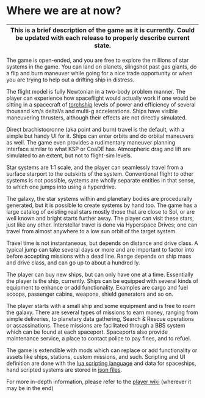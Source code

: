 # Where we are at now?

| This is a brief description of the game as it is currently. Could be updated with each release to properly describe current state. |
| ------------------------------------------------------------ |

The game is open-ended, and you are free to explore the millions of star systems in the game. You can land on planets, slingshot past gas giants, do a flip and burn maneuver while going for a nice trade opportunity or when you are trying to help out a drifting ship in distress. 

The flight model is fully Newtonian in a two-body problem manner. The player can experience how spaceflight would actually work if one would be sitting in a spacecraft of [torchship](http://projectrho.com/public_html/rocket/torchships.php) levels of power and efficiency of several thousand km/s deltaVs and multi-g accelerations. Ships have visible maneuvering thrusters, although their effects are not directly simulated. 

Direct brachistocronne (aka point and burn) travel is the default, with a simple but handy UI for it. Ships can enter orbits and do orbital maneuvers as well. The game even provides a rudimentary maneuver planning interface similar to what KSP or CoaDE has. Atmospheric drag and lift are simulated to an extent, but not to flight-sim levels. 

Star systems are 1:1 scale, and the player can seamlessly travel from a surface starport to the outskirts of the system. Conventional flight to other systems is not possible, systems are wholly separate entities in that sense, to which one jumps into using a hyperdrive.

The galaxy, the star systems within and planetary bodies are procedurally generated, but it is possible to create systems by hand too. The game has a large catalog of existing real stars mostly those that are close to Sol, or are well known and bright starts further away. The player can visit these stars, just like any other.
Interstellar travel is done via Hyperspace Drives; one can travel from almost anywhere to a low sun orbit of the target system.   

Travel time is not instantaneous, but depends on distance and drive class. A typical jump can take several days or more and are important to factor into before accepting missions with a dead line. Range depends on ship mass and drive class, and can go up to about a hundred ly.

The player can buy new ships, but can only have one at a time. Essentially the player is the ship, currently. Ships can be equipped with several kinds of equipment to enhance or add functionality. Examples are cargo and fuel scoops, passenger cabins, weapons, shield generators and so on.

The player starts with a small ship and some equipment and is free to roam the galaxy. There are several types of missions to earn money, ranging from simple deliveries, to planetary data gathering, Search & Rescue operations or assassinations. These missions are facilitated through a BBS system which can be found at each spaceport. Spaceports also provide maintenance service, a place to contact police to pay fines, and to refuel.

The game is extendible with mods which can replace or add functionality or assets like ships, stations, custom missions, and such. Scripting and UI definition are done with the [lua scripting language](https://www.lua.org/) and data for spaceships, hand scripted systems are stored in [json files](https://www.json.org/json-en.html).

For more in-depth information, please refer to the [player wiki]() (wherever it may be in the end)
